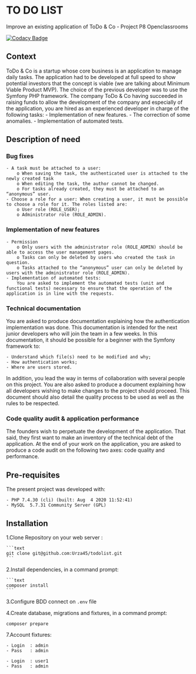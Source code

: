 # TO DO LIST

Improve an existing application of ToDo & Co - Project P8 Openclassrooms

[![Codacy Badge](https://app.codacy.com/project/badge/Grade/07af0d2a3f37423fb0e55d29b0afb30d)](https://www.codacy.com/gh/Urza45/todolist/dashboard?utm_source=github.com&amp;utm_medium=referral&amp;utm_content=Urza45/todolist&amp;utm_campaign=Badge_Grade)

## Context

ToDo & Co is a startup whose core business is an application to manage daily tasks.
The application had to be developed at full speed to show potential investors that the concept is viable (we are talking about Minimum Viable Product MVP).
The choice of the previous developer was to use the Symfony PHP framework.
The company ToDo & Co having succeeded in raising funds to allow the development of the company and especially of the application, you are hired as an experienced developer in charge of the following tasks:
    - Implementation of new features.
    - The correction of some anomalies.
    - Implementation of automated tests.

## Description of need

### Bug fixes

    - A task must be attached to a user:
        o When saving the task, the authenticated user is attached to the newly created task
        o When editing the task, the author cannot be changed.
        o For tasks already created, they must be attached to an “anonymous” user.
    - Choose a role for a user: When creating a user, it must be possible to choose a role for it. The roles listed are:
        o User role (ROLE_USER);
        o Administrator role (ROLE_ADMIN).

### Implementation of new features

    - Permission
        o Only users with the administrator role (ROLE_ADMIN) should be able to access the user management pages.
        o Tasks can only be deleted by users who created the task in question.
        o Tasks attached to the “anonymous” user can only be deleted by users with the administrator role (ROLE_ADMIN).
    - Implementation of automated tests: 
        You are asked to implement the automated tests (unit and functional tests) necessary to ensure that the operation of the application is in line with the requests.

### Technical documentation

You are asked to produce documentation explaining how the authentication implementation was done. This documentation is intended for the next junior developers who will join the team in a few weeks. In this documentation, it should be possible for a beginner with the Symfony framework to:

    - Understand which file(s) need to be modified and why;
    - How authentication works;
    - Where are users stored.

In addition, you lead the way in terms of collaboration with several people on this project. You are also asked to produce a document explaining how all developers wishing to make changes to the project should proceed.
This document should also detail the quality process to be used as well as the rules to be respected.

### Code quality audit & application performance

The founders wish to perpetuate the development of the application. That said, they first want to make an inventory of the technical debt of the application.
At the end of your work on the application, you are asked to produce a code audit on the following two axes: code quality and performance.

## Pre-requisites

The present project was developed with:

    - PHP 7.4.30 (cli) (built: Aug  4 2020 11:52:41)
    - MySQL  5.7.31 Community Server (GPL)

## Installation

1.Clone Repository on your web server :

    ```text
    git clone git@github.com:Urza45/todolist.git
    ```

2.Install dependencies, in a command prompt:

    ```text
    composer install
    ```

3.Configure BDD connect on `.env` file

4.Create database, migrations and fixtures, in a command prompt:

    composer prepare

7.Account fixtures:

    - Login  : admin
    - Pass   : admin

    - Login  : user1
    - Pass   : admin

